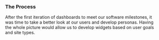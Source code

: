 ### The Process

<p>After the first iteration of dashboards to meet our software milestones, it was time to take a better look at our users and develop personas. Having the whole picture would allow us to develop widgets based on user goals and site types.</p>